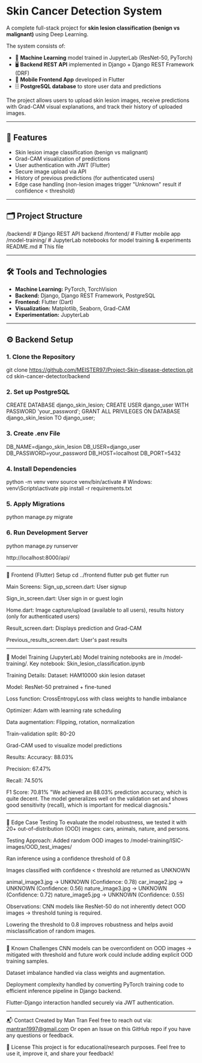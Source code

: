 # Skin Cancer Detection System

A complete full-stack project for **skin lesion classification (benign vs malignant)** using Deep Learning.  

The system consists of:

- 🧠 **Machine Learning** model trained in JupyterLab (ResNet-50, PyTorch)
- 🖥️ **Backend REST API** implemented in Django + Django REST Framework (DRF)
- 📱 **Mobile Frontend App** developed in Flutter
- 🗄️ **PostgreSQL database** to store user data and predictions

The project allows users to upload skin lesion images, receive predictions with Grad-CAM visual explanations, and track their history of uploaded images.

---

## 🚀 Features

- Skin lesion image classification (benign vs malignant)
- Grad-CAM visualization of predictions
- User authentication with JWT (Flutter)
- Secure image upload via API
- History of previous predictions (for authenticated users)
- Edge case handling (non-lesion images trigger "Unknown" result if confidence < threshold)

---

## 🗂️ Project Structure

/backend/ # Django REST API backend
/frontend/ # Flutter mobile app
/model-training/ # JupyterLab notebooks for model training & experiments
README.md # This file


---

## 🛠️ Tools and Technologies

- **Machine Learning:** PyTorch, TorchVision
- **Backend:** Django, Django REST Framework, PostgreSQL
- **Frontend:** Flutter (Dart)
- **Visualization:** Matplotlib, Seaborn, Grad-CAM
- **Experimentation:** JupyterLab

---

## ⚙️ Backend Setup

### 1. Clone the Repository

git clone https://github.com/MEISTER97/Project-Skin-disease-detection.git
cd skin-cancer-detector/backend

### 2. Set up PostgreSQL

CREATE DATABASE django_skin_lesion;
CREATE USER django_user WITH PASSWORD 'your_password';
GRANT ALL PRIVILEGES ON DATABASE django_skin_lesion TO django_user;

### 3. Create .env File
DB_NAME=django_skin_lesion
DB_USER=django_user
DB_PASSWORD=your_password
DB_HOST=localhost
DB_PORT=5432

### 4. Install Dependencies
python -m venv venv
source venv/bin/activate  # Windows: venv\Scripts\activate
pip install -r requirements.txt


### 5. Apply Migrations
python manage.py migrate

### 6. Run Development Server
python manage.py runserver

http://localhost:8000/api/

---

📱 Frontend (Flutter) Setup
cd ../frontend
flutter pub get
flutter run

Main Screens:
Sign_up_screen.dart: User signup

Sign_in_screen.dart: User sign in or guest login

Home.dart: Image capture/upload (available to all users), results history (only for authenticated users)

Result_screen.dart: Displays prediction and Grad-CAM

Previous_results_screen.dart: User's past results

---
📒 Model Training (JupyterLab)
Model training notebooks are in /model-training/.
Key notebook: Skin_lesion_classification.ipynb

Training Details:
Dataset: HAM10000 skin lesion dataset

Model: ResNet-50 pretrained + fine-tuned

Loss function: CrossEntropyLoss with class weights to handle imbalance

Optimizer: Adam with learning rate scheduling

Data augmentation: Flipping, rotation, normalization

Train-validation split: 80-20

Grad-CAM used to visualize model predictions

Results:
Accuracy: 88.03%

Precision: 67.47%

Recall: 74.50%

F1 Score: 70.81%
"We achieved an 88.03% prediction accuracy, which is quite decent. The model generalizes well on the validation set and shows good sensitivity (recall), which is important for medical diagnosis."

---
🧪 Edge Case Testing
To evaluate the model robustness, we tested it with 20+ out-of-distribution (OOD) images:
cars, animals, nature, and persons.

Testing Approach:
Added random OOD images to /model-training/ISIC-images/OOD_test_images/

Ran inference using a confidence threshold of 0.8

Images classified with confidence < threshold are returned as UNKNOWN

animal_image3.jpg -> UNKNOWN (Confidence: 0.78)
car_image2.jpg    -> UNKNOWN (Confidence: 0.56)
nature_image3.jpg -> UNKNOWN (Confidence: 0.72)
nature_image5.jpg -> UNKNOWN (Confidence: 0.55)

Observations:
CNN models like ResNet-50 do not inherently detect OOD images → threshold tuning is required.

Lowering the threshold to 0.8 improves robustness and helps avoid misclassification of random images.

---
🚧 Known Challenges
CNN models can be overconfident on OOD images → mitigated with threshold and future work could include adding explicit OOD training samples.

Dataset imbalance handled via class weights and augmentation.

Deployment complexity handled by converting PyTorch training code to efficient inference pipeline in Django backend.

Flutter-Django interaction handled securely via JWT authentication.

---
📬 Contact
Created by Man Tran
Feel free to reach out via: mantran1997@gmail.com
Or open an Issue on this GitHub repo if you have any questions or feedback.

📄 License
This project is for educational/research purposes.
Feel free to use it, improve it, and share your feedback!


